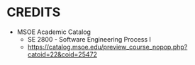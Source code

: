 CREDITS
=======

* MSOE Academic Catalog
  * SE 2800 - Software Engineering Process I
  * https://catalog.msoe.edu/preview_course_nopop.php?catoid=22&coid=25472